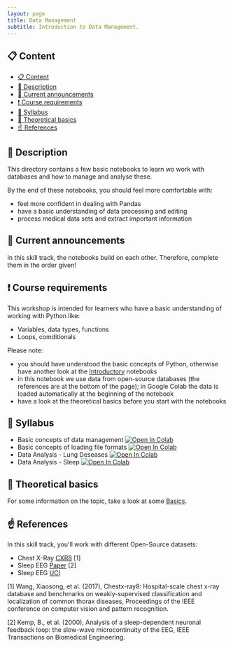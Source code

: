 ```yaml
---
layout: page
title: Data Management
subtitle: Introduction to Data Management.
---
```


## 📋 Content
- [📋 Content](#-content)
- [📄 Description](#-description)
- [📣 Current announcements](#-current-announcements)
- [❗ Course requirements](#-course-requirements)
- [📒 Syllabus](#-syllabus)
- [📝 Theoretical basics](#-theoretical-basics)
- [☝️ References](#️-references)


## 📄 Description
This directory contains a few basic notebooks to learn wo work with databases and how to manage and analyse these.

By the end of these notebooks, you should feel more comfortable with:
- feel more confident in dealing with Pandas
- have a basic understanding of data processing and editing
- process medical data sets and extract important information


## 📣 Current announcements
In this skill track, the notebooks build on each other. Therefore, complete them in the order given!


## ❗ Course requirements
This workshop is intended for learners who have a basic understanding of working with Python like:
- Variables, data types, functions
- Loops, comditionals

Please note:
- you should have understood the basic concepts of Python, otherwise have another look at the [Introductory](./python_basics.md) notebooks
- in this notebook we use data from open-source databases (the references are at the bottom of the page); in Google Colab the data is loaded automatically at the beginning of the notebook
- have a look at the theoretical basics before you start with the notebooks


## 📒 Syllabus
- Basic concepts of data management <a href="https://colab.research.google.com/github/University-Clinic-of-Neuroradiology/python-bootcamp/blob/main/notebooks/DataManagement/01_introduction.ipynb"><img src="https://colab.research.google.com/assets/colab-badge.svg" alt="Open In Colab"/></a>
- Basic concepts of loading file formats <a href="https://colab.research.google.com/github/University-Clinic-of-Neuroradiology/python-bootcamp/blob/main/notebooks/DataManagement/02_load_files.ipynb"><img src="https://colab.research.google.com/assets/colab-badge.svg" alt="Open In Colab"/></a>
- Data Analysis - Lung Deseases <a href="https://colab.research.google.com/github/University-Clinic-of-Neuroradiology/python-bootcamp/blob/main/notebooks/DataManagement/03_lung_deseases_dataAnalysis.ipynb"><img src="https://colab.research.google.com/assets/colab-badge.svg" alt="Open In Colab"/></a>
- Data Analysis - Sleep <a href="https://colab.research.google.com/github/University-Clinic-of-Neuroradiology/python-bootcamp/blob/main/notebooks/DataManagement/04_sleep_data_analysis.ipynb"><img src="https://colab.research.google.com/assets/colab-badge.svg" alt="Open In Colab"/></a>


## 📝 Theoretical basics
For some information on the topic, take a look at some [Basics](./theoretical_basics/data_management.html).


## ☝️ References
In this skill track, you'll work with different Open-Source datasets:

- Chest X-Ray [CXR8](https://nihcc.app.box.com/v/ChestXray-NIHCC) [1]
- Sleep EEG [Paper](https://ieeexplore.ieee.org/document/867928/references#references) [2]
- Sleep EEG [UCI](http://kdd.ics.uci.edu/databases/eeg/eeg.html)

<a id="1">[1]</a> 
Wang, Xiaosong, et al. (2017),
Chestx-ray8: Hospital-scale chest x-ray database and benchmarks on weakly-supervised classification and localization of common thorax diseases,
Proceedings of the IEEE conference on computer vision and pattern recognition.

<a id="2">[2]</a> 
Kemp, B., et al. (2000),
Analysis of a sleep-dependent neuronal feedback loop: the slow-wave microcontinuity of the EEG,
IEEE Transactions on Biomedical Engineering.

